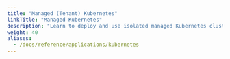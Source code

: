 ```yaml
---
title: "Managed (Tenant) Kubernetes"
linkTitle: "Managed Kubernetes"
description: "Learn to deploy and use isolated managed Kubernetes clusters in Cozystack."
weight: 40
aliases:
  - /docs/reference/applications/kubernetes
---
```

